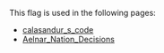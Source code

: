This flag is used in the following pages:
 - [calasandur_s_code](../events/calasandur_s_code.md)
 - [Aelnar_Nation_Decisions](../decisions/Aelnar_Nation_Decisions.md)
